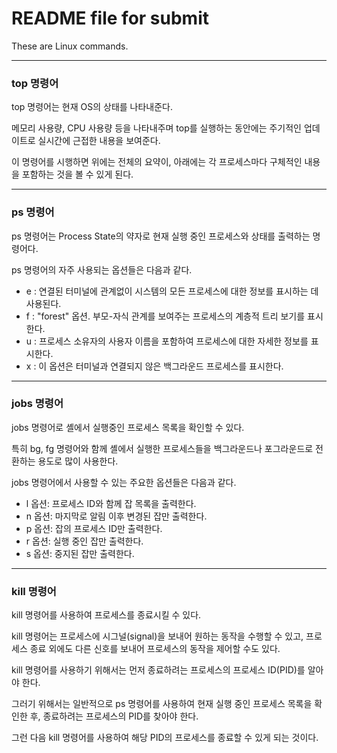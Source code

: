 # README file for submit
These are Linux commands.

---

### top 명령어

top 명령어는 현재 OS의 상태를 나타내준다.

메모리 사용량, CPU 사용량 등을 나타내주며 top를 실행하는 동안에는 주기적인 업데이트로 실시간에 근접한 내용을 보여준다.

이 명령어를 시행하면 위에는 전체의 요약이, 아래에는 각 프로세스마다 구체적인 내용을 포함하는 것을 볼 수 있게 된다.

---

### ps 명령어

ps 명령어는 Process State의 약자로 현재 실행 중인 프로세스와 상태를 출력하는 명령어다.

ps 명령어의 자주 사용되는 옵션들은 다음과 같다.

* e : 연결된 터미널에 관계없이 시스템의 모든 프로세스에 대한 정보를 표시하는 데 사용된다.
* f : "forest" 옵션. 부모-자식 관계를 보여주는 프로세스의 계층적 트리 보기를 표시한다.
* u : 프로세스 소유자의 사용자 이름을 포함하여 프로세스에 대한 자세한 정보를 표시한다.
* x : 이 옵션은 터미널과 연결되지 않은 백그라운드 프로세스를 표시한다.

---

### jobs 명령어

jobs 명령어로 셸에서 실행중인 프로세스 목록을 확인할 수 있다.

특히 bg, fg 명령어와 함께 셸에서 실행한 프로세스들을 백그라운드나 포그라운드로 전환하는 용도로 많이 사용한다.

jobs 명령어에서 사용할 수 있는 주요한 옵션들은 다음과 같다.

* l 옵션: 프로세스 ID와 함께 잡 목록을 출력한다.
* n 옵션: 마지막로 알림 이후 변경된 잡만 출력한다.
* p 옵션: 잡의 프로세스 ID만 출력한다.
* r 옵션: 실행 중인 잡만 출력한다.
* s 옵션: 중지된 잡만 출력한다.

---

### kill 명령어

kill 명령어를 사용하여 프로세스를 종료시킬 수 있다.

kill 명령어는 프로세스에 시그널(signal)을 보내어 원하는 동작을 수행할 수 있고, 프로세스 종료 외에도 다른 신호를 보내어 프로세스의 동작을 제어할 수도 있다.

kill 명령어를 사용하기 위해서는 먼저 종료하려는 프로세스의 프로세스 ID(PID)를 알아야 한다.

그러기 위해서는 일반적으로 ps 명령어를 사용하여 현재 실행 중인 프로세스 목록을 확인한 후, 종료하려는 프로세스의 PID를 찾아야 한다.

그런 다음 kill 명령어를 사용하여 해당 PID의 프로세스를 종료할 수 있게 되는 것이다.
